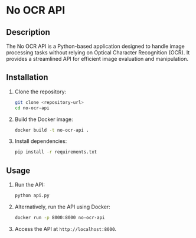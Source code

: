 # No OCR API

## Description

The No OCR API is a Python-based application designed to handle image processing tasks without relying on Optical Character Recognition (OCR). It provides a streamlined API for efficient image evaluation and manipulation.

## Installation

1. Clone the repository:
   ```bash
   git clone <repository-url>
   cd no-ocr-api
   ```

2. Build the Docker image:
   ```bash
   docker build -t no-ocr-api .
   ```

3. Install dependencies:
   ```bash
   pip install -r requirements.txt
   ```

## Usage

1. Run the API:
   ```bash
   python api.py
   ```

2. Alternatively, run the API using Docker:
   ```bash
   docker run -p 8000:8000 no-ocr-api
   ```

3. Access the API at `http://localhost:8000`.
